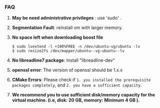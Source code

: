 ### FAQ


1. **May be need administrative privileges** : use 'sudo' .


2. **Segmentation Fault**: reinstall vm with larger memory.

3. **No space left when downloading boost file**

   ```
   $ sudo lvextend -l +100%FREE -n /dev/ubuntu-vg/ubuntu -lv
   $ sudo resize2fs /dev/mapper/ubuntu--vg-ubuntu--lv
   ```

 4. **No libreadline7 package**: Install "libreadline-dev"

5. **openssl error**: The version of openssl should be 1.x.x

6. **CMake Errors**: Please check if `1. you installed the prerequisite packages completely`, and `2. you have a sufficient capacity`.

7. **We recommend you to use sufficient disk/memory capacity for the virtual machine. (i.e, disk: 20 GB, memory: Minimum 4 GB ).**